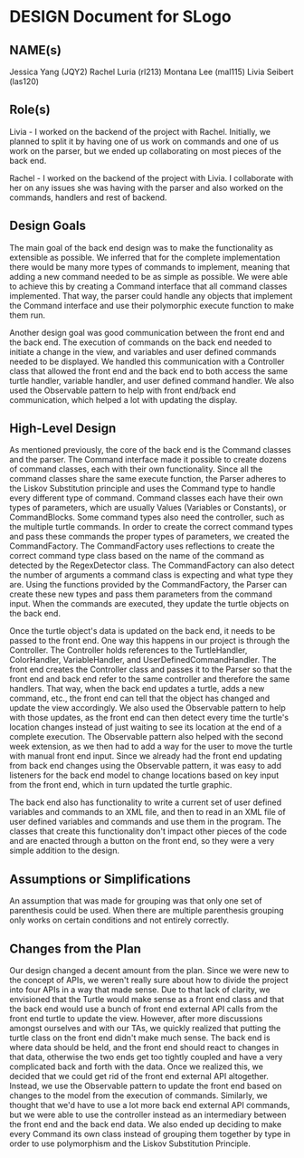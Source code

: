 # DESIGN Document for SLogo

## NAME(s)
Jessica Yang (JQY2)
Rachel Luria (rl213)
Montana Lee (mal115)
Livia Seibert (las120)

## Role(s)

Livia - I worked on the backend of the project with Rachel. Initially, we planned to split it by having
one of us work on commands and one of us work on the parser, but we ended up collaborating on most pieces
of the back end.

Rachel - I worked on the backend of the project with Livia. I collaborate with her on any issues she was
having with the parser and also worked on the commands, handlers and rest of backend.

## Design Goals

The main goal of the back end design was to make the functionality as extensible as possible. We inferred
that for the complete implementation there would be many more types of commands to implement, meaning that
adding a new command needed to be as simple as possible. We were able to achieve this by creating a Command
interface that all command classes implemented. That way, the parser could handle any objects that implement
the Command interface and use their polymorphic execute function to make them run.

Another design goal was good communication between the front end and the back end. The execution of commands
on the back end needed to initiate a change in the view, and variables and user defined commands needed to be
displayed. We handled this communication with a Controller class that allowed the front end and the back end
to both access the same turtle handler, variable handler, and user defined command handler. We also used the
Observable pattern to help with front end/back end communication, which helped a lot with updating the display.

## High-Level Design

As mentioned previously, the core of the back end is the Command classes and the parser. The Command interface
made it possible to create dozens of command classes, each with their own functionality. Since all the command
classes share the same execute function, the Parser adheres to the Liskov Substitution principle and uses the
Command type to handle every different type of command. Command classes each have their own types of parameters,
which are usually Values (Variables or Constants), or CommandBlocks. Some command types also need the controller,
such as the multiple turtle commands. In order to create the correct command types and pass these commands the
proper types of parameters, we created the CommandFactory. The CommandFactory uses reflections to create the correct
command type class based on the name of the command as detected by the RegexDetector class. The CommandFactory can
also detect the number of arguments a command class is expecting and what type they are. Using the functions provided
by the CommandFactory, the Parser can create these new types and pass them parameters from the command input. When
the commands are executed, they update the turtle objects on the back end.

Once the turtle object's data is updated on the back end, it needs to be passed to the front end. One way this happens
in our project is through the Controller. The Controller holds references to the TurtleHandler, ColorHandler, VariableHandler,
and UserDefinedCommandHandler. The front end creates the Controller class and passes it to the Parser so that the front
end and back end refer to the same controller and therefore the same handlers. That way, when the back end updates
a turtle, adds a new command, etc., the front end can tell that the object has changed and update the view accordingly.
We also used the Observable pattern to help with those updates, as the front end can then detect every time the turtle's
location changes instead of just waiting to see its location at the end of a complete execution. The Observable pattern
also helped with the second week extension, as we then had to add a way for the user to move the turtle with manual front
end input. Since we already had the front end updating from back end changes using the Observable pattern, it was easy to
add listeners for the back end model to change locations based on key input from the front end, which in turn updated
the turtle graphic.

The back end also has functionality to write a current set of user defined variables and commands to an XML file, and
then to read in an XML file of user defined variables and commands and use them in the program. The classes that create
this functionality don't impact other pieces of the code and are enacted through a button on the front end, so they were
a very simple addition to the design.

## Assumptions or Simplifications

An assumption that was made for grouping was that only one set of parenthesis
could be used. When there are multiple parenthesis grouping only works on certain
conditions and not entirely correctly.

## Changes from the Plan

Our design changed a decent amount from the plan. Since we were new to the concept of APIs, we weren't really sure about
how to divide the project into four APIs in a way that made sense. Due to that lack of clarity, we envisioned that the Turtle
would make sense as a front end class and that the back end would use a bunch of front end external API calls from the
front end turtle to update the view. However, after more discussions amongst ourselves and with our TAs, we quickly realized
that putting the turtle class on the front end didn't make much sense. The back end is where data should be held, and the front
end should react to changes in that data, otherwise the two ends get too tightly coupled and have a very complicated back and
forth with the data. Once we realized this, we decided that we could get rid of the front end external API altogether. Instead, we
use the Observable pattern to update the front end based on changes to the model from the execution of commands. Similarly, we
thought that we'd have to use a lot more back end external API commands, but we were able to use the controller instead as an
intermediary between the front end and the back end data. We also ended up deciding to make every Command its own class instead
of grouping them together by type in order to use polymorphism and the Liskov Substitution Principle.
